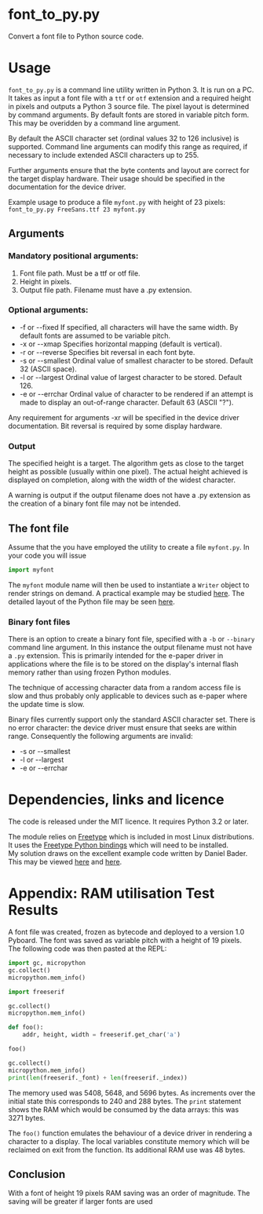 # font_to_py.py

Convert a font file to Python source code.

# Usage

``font_to_py.py`` is a command line utility written in Python 3. It is run on a
PC. It takes as input a font file with a ``ttf`` or ``otf`` extension and a
required height in pixels and outputs a Python 3 source file. The pixel layout
is determined by command arguments. By default fonts are stored in variable
pitch form. This may be overidden by a command line argument.

By default the ASCII character set (ordinal values 32 to 126 inclusive) is
supported. Command line arguments can modify this range as required, if
necessary to include extended ASCII characters up to 255.

Further arguments ensure that the byte contents and layout are correct for the
target display hardware. Their usage should be specified in the documentation
for the device driver.

Example usage to produce a file ``myfont.py`` with height of 23 pixels:  
``font_to_py.py FreeSans.ttf 23 myfont.py``

## Arguments

### Mandatory positional arguments:

 1. Font file path. Must be a ttf or otf file.
 2. Height in pixels.
 3. Output file path. Filename must have a .py extension.

### Optional arguments:

 * -f or --fixed If specified, all characters will have the same width. By
 default fonts are assumed to be variable pitch.
 * -x or --xmap Specifies horizontal mapping (default is vertical).
 * -r or --reverse Specifies bit reversal in each font byte.
 * -s or --smallest Ordinal value of smallest character to be stored. Default
 32 (ASCII space).
 * -l or --largest Ordinal value of largest character to be stored. Default 126.
 * -e or --errchar Ordinal value of character to be rendered if an attempt is
 made to display an out-of-range character. Default 63 (ASCII "?").

Any requirement for arguments -xr will be specified in the device driver
documentation. Bit reversal is required by some display hardware.

### Output

The specified height is a target. The algorithm gets as close to the target
height as possible (usually within one pixel). The actual height achieved is
displayed on completion, along with the width of the widest character.

A warning is output if the output filename does not have a .py extension as the
creation of a binary font file may not be intended.

## The font file

Assume that the you have employed the utility to create a file ``myfont.py``. In
your code you will issue

```python
import myfont
```

The ``myfont`` module name will then be used to instantiate a ``Writer`` object
to render strings on demand. A practical example may be studied
[here](https://github.com/peterhinch/micropython-samples/blob/master/SSD1306/ssd1306_test.py).
The detailed layout of the Python file may be seen [here](./DRIVERS.md).

### Binary font files

There is an option to create a binary font file, specified with a ``-b`` or
``--binary`` command line argument. In this instance the output filename must
not have a ``.py`` extension. This is primarily intended for the e-paper driver
in applications where the file is to be stored on the display's internal flash
memory rather than using frozen Python modules.

The technique of accessing character data from a random access file is slow
and thus probably only applicable to devices such as e-paper where the update
time is slow.

Binary files currently support only the standard ASCII character set. There is
no error character: the device driver must ensure that seeks are within range.
Consequently the following arguments are invalid:

 * -s or --smallest
 * -l or --largest
 * -e or --errchar

# Dependencies, links and licence

The code is released under the MIT licence. It requires Python 3.2 or later.

The module relies on [Freetype](https://www.freetype.org/) which is included in most Linux distributions.  
It uses the [Freetype Python bindings](http://freetype-py.readthedocs.io/en/latest/index.html)
which will need to be installed.  
My solution draws on the excellent example code written by Daniel Bader. This
may be viewed [here](https://dbader.org/blog/monochrome-font-rendering-with-freetype-and-python) and [here](https://gist.github.com/dbader/5488053).

# Appendix: RAM utilisation Test Results

A font file was created, frozen as bytecode and deployed to a version 1.0
Pyboard. The font was saved as variable pitch with a height of 19 pixels. The
following code was then pasted at the REPL:

```python
import gc, micropython
gc.collect()
micropython.mem_info()

import freeserif

gc.collect()
micropython.mem_info()

def foo():
    addr, height, width = freeserif.get_char('a')

foo()

gc.collect()
micropython.mem_info()
print(len(freeserif._font) + len(freeserif._index))
```

The memory used was 5408, 5648, and 5696 bytes. As increments over the initial
state this corresponds to 240 and 288 bytes. The ``print`` statement shows the
RAM which would be consumed by the data arrays: this was 3271 bytes.

The ``foo()`` function emulates the behaviour of a device driver in rendering a
character to a display. The local variables constitute memory which will be
reclaimed on exit from the function. Its additional RAM use was 48 bytes.

## Conclusion

With a font of height 19 pixels RAM saving was an order of magnitude. The
saving will be greater if larger fonts are used

